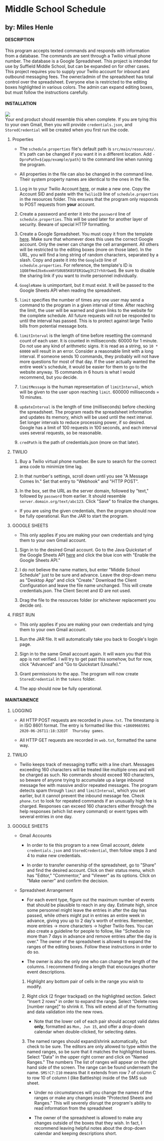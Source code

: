 # Middle School Schedule
## by: Miles Henle

#### DESCRIPTION

This program accepts texted commands and responds with information from a database. The commands are sent through a Twilio virtual phone number. The database is a Google Spreadsheet. This project is intended for use by Suffield Middle School, but can be expanded on for other cases. This project requires you to supply your Twilio account for inbound and outbound messaging fees. The owner/admin of the spreadsheet has total control over the spreadsheet. Everyone else is restricted to the editing boxes highlighted in various colors. The admin can expand editing boxes, but must follow the instructions carefully.

#### INSTALLATION

![](FileStructure.png)\
Your end product should resemble this when complete. If you are tying this to your own Gmail, then you will provide `credentials.json`, and `StoredCredential` will be created when you first run the code.

1. Properties

    * The `schedule.properties` file's default path is `src/main/resources/`. It's path can be changed if you want it in a different location. Add `-DproPath=${app/example/path}` to the command line when running the program.

    * All properties in the file can also be changed in the command line. Their system property names are identical to the ones in the file.

    1. Log in to your Twilio Account [here](https://www.twilio.com/login), or make a new one. Copy the Account SID and paste with the `TwilioID` line of `schedule.properties` in the resources folder. This ensures that the program only responds to POST requests from **your** account.

    2. Create a password and enter it into the `password` line of `schedule.properties`. This will be used later for another layer of security. Beware of special HTTP formatting.

    3. Create a Google Spreadsheet. You must copy it from the template [here](https://docs.google.com/spreadsheets/d/1QO8fHedJbx6vxmhYS0U85K8SFER1Gwg3t27rhXrGweQ/edit?usp=sharing). Make sure that whomever does this uses the correct Google account. Only the owner can change the cell arrangement. All others will be restricted to the editing boxes (more on those later). In the URL, you will find a long string of random characters, separated by a slash. Copy and paste it into the `GoogleID` line of `schedule.properties`. For reference, the template's ID is `1QO8fHedJbx6vxmhYS0U85K8SFER1Gwg3t27rhXrGweQ`. Be sure to disable the sharing link if you want to invite personnel individually.

    4. `GoogleName` is unimportant, but it must exist. It will be passed to the Google Sheets API when reading the spreadsheet.

    5. `limit` specifies the number of times any one user may send a command to the program in a given interval of time. After reaching the limit, the user will be warned and given links to the website for the complete schedule. All future requests will not be responded to until the interval has passed. This is to protect against large Twilio bills from potential message bots. 

    6. `limitInterval` is the length of time before resetting the command count of each user. It is counted in milliseconds: 60000 for 1 minute. Do not use any kind of arithmetic signs. It is read as a string, so `10 * 60000` will result in an error. Consider a reasonable limit with a long interval. If someone sends 10 commands, they probably will not have more questions for most of that day. If the user actually wanted the entire week's schedule, it would be easier for them to go to the website anyway. 15 commands in 6 hours is what I would recommend, but you decide.

    7. `limitMessage` is the human representation of `limitInterval`, which will be given to the user upon reaching `limit`. 600000 milliseconds = 10 minutes.

    8. `updateInterval` is the length of time (milliseconds) before checking the spreadsheet. The program reads the spreadsheet information and updates its memory, which will be used until the next interval. Set longer intervals to reduce processing power, if so desired. Google has a limit of 100 requests in 100 seconds, and each interval uses several requests, so be reasonable.

    9. `credPath` is the path of credentials.json (more on that later).

2. TWILIO

    1. Buy a Twilio virtual phone number. Be sure to search for the correct area code to minimize time lag.

    2. In that number's settings, scroll down until you see "A Message Comes In." Set that entry to "Webhook" and "HTTP POST".

    3. In the box, set the URL as the server domain, followed by "text," followed by `password` from earlier. It should resemble `server.domain.org/text/abc123`. Click "Save" to finalize the changes.

    * If you are using the given credentials, then the program should now be fully operational. Run the JAR to start the program.

3. GOOGLE SHEETS

    * This only applies if you are making your own credentials and tying them to your own Gmail account.

    1. Sign in to the desired Gmail account. Go to the Java Quickstart of the Google Sheets API [here](https://developers.google.com/sheets/api/quickstart/java) and click the blue icon with "Enable the Google Sheets API."
    
    2. I do not believe the name matters, but enter "Middle School Schedule" just to be sure and advance. Leave the drop-down menu as "Desktop App" and click "Create." Download the Client Configuration and leave the file name unchanged. This will create credentials.json. The Client Secret and ID are not used.
    
    3. Drag the file to the resources folder (or whichever replacement you decide on).

4. FIRST RUN

    * This only applies if you are making your own credentials and tying them to your own Gmail account.

    1. Run the JAR file. It will automatically take you back to Google's login page.
    
    2. Sign in to the same Gmail account again. It will warn you that this app is not verified. I will try to get past this somehow, but for now, click "Advanced" and "Go to Quickstart (Unsafe)."
    
    3. Grant permissions to the app. The program will now create `StoredCredential` in the `tokens` folder.
    
    4. The app should now be fully operational.

#### MAINTAINENCE

1. LOGGING

    * All HTTP POST requests are recorded in `phone.txt`. The timestamp is in ISO 8601 format. The entry is formatted like this: `+18609665991	2020-06-26T11:18:32EDT	Thursday games`.

    * All HTTP GET requests are recorded in `web.txt`, formatted the same way.

2. TWILIO

    * Twilio keeps track of messaging traffic with a line chart. Messages exceeding 160 characters will be treated like multiple ones and will be charged as such. No commands should exceed 160 characters, so beware of anyone trying to accumulate up a large inbound message fee with massive and/or repeated messages. The program detects spam through `limit` and `limitInterval`, which you set earlier, but it cannot prevent the inbound message fee. Check `phone.txt` to look for repeated commands if an unusually high fee is charged. Responses can exceed 160 characters either through the help responses (which list every command) or event types with several entries in one day.

3. GOOGLE SHEETS

    * Gmail Accounts

        * In order to tie this program to a new Gmail account, delete `credentials.json` and `StoredCredential`, then follow steps 3 and 4 to make new credentials.

        * In order to transfer ownership of the spreadsheet, go to "Share" and find the desired account. Click on their status menu, which has "Editor," "Commentor," and "Viewer" as its options. Click on "Make owner" and confirm the decision.

    * Spreadsheet Arrangement

        * For each event type, figure out the maximum number of events that should be plausible to reach in any day. Estimate high, since some personnel might leave the entries in after the day has passed, while others might put in entries an entire week in advance, giving you up to 2 day's worth of entries. Remember, more entries -> more characters -> higher Twilio fees. You can also create a guideline for people to follow, like "Schedule no more than 7 days in advance and remove entries after the day is over." The owner of the spreadsheet is allowed to expand the ranges of the editing boxes. Follow these instructions in order to do so.

        * The owner is also the only one who can change the length of the columns. I recommend finding a length that encourages shorter event descriptions.

        1. Highlight any bottom pair of cells in the range you wish to modify.

        2. Right click (2 finger trackpad) on the highlighted section. Select "Insert 2 rows" in order to expand the range. Select "Delete rows [number range]" to shrink it. This will extend all of the formatting and data validation into the new rows.
    
            * Note that the lower cell of each pair should accept valid dates **only**, formatted as `Mon, Jun 15`, and offer a drop-down calendar when double-clicked, for selecting dates.

        3. The named ranges should expand/shrink automatically, but check to be sure. The editors are only allowed to type within the named ranges, so be sure that it matches the highlighted boxes. Select "Data" in the upper right corner and click on "Named Ranges." The numbers  The list of ranges will appear on the right hand side of the screen. The range can be found underneath the name. `SMS!C7:I10` means that it extends from row 7 of column C to row 10 of column I (like Battleship) inside of the SMS sub sheet.

            *  Under no circumstances will you change the names of the ranges or make any changes inside "Protected Sheets and Ranges." This will severely disrupt the program's ability to read information from the spreadsheet

            * The owner of the spreadsheet is allowed to make any changes outside of the boxes that they wish. In fact, I recommend leaving helpful notes about the drop-down calendar and keeping descriptions short.

